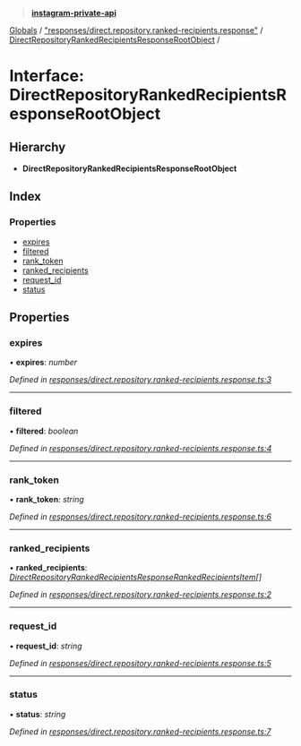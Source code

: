 > **[instagram-private-api](../README.md)**

[Globals](../globals.md) / ["responses/direct.repository.ranked-recipients.response"](../modules/_responses_direct_repository_ranked_recipients_response_.md) / [DirectRepositoryRankedRecipientsResponseRootObject](_responses_direct_repository_ranked_recipients_response_.directrepositoryrankedrecipientsresponserootobject.md) /

# Interface: DirectRepositoryRankedRecipientsResponseRootObject

## Hierarchy

* **DirectRepositoryRankedRecipientsResponseRootObject**

## Index

### Properties

* [expires](_responses_direct_repository_ranked_recipients_response_.directrepositoryrankedrecipientsresponserootobject.md#expires)
* [filtered](_responses_direct_repository_ranked_recipients_response_.directrepositoryrankedrecipientsresponserootobject.md#filtered)
* [rank_token](_responses_direct_repository_ranked_recipients_response_.directrepositoryrankedrecipientsresponserootobject.md#rank_token)
* [ranked_recipients](_responses_direct_repository_ranked_recipients_response_.directrepositoryrankedrecipientsresponserootobject.md#ranked_recipients)
* [request_id](_responses_direct_repository_ranked_recipients_response_.directrepositoryrankedrecipientsresponserootobject.md#request_id)
* [status](_responses_direct_repository_ranked_recipients_response_.directrepositoryrankedrecipientsresponserootobject.md#status)

## Properties

###  expires

• **expires**: *number*

*Defined in [responses/direct.repository.ranked-recipients.response.ts:3](https://github.com/Nerixyz/instagram-private-api/blob/e5037ee/src/responses/direct.repository.ranked-recipients.response.ts#L3)*

___

###  filtered

• **filtered**: *boolean*

*Defined in [responses/direct.repository.ranked-recipients.response.ts:4](https://github.com/Nerixyz/instagram-private-api/blob/e5037ee/src/responses/direct.repository.ranked-recipients.response.ts#L4)*

___

###  rank_token

• **rank_token**: *string*

*Defined in [responses/direct.repository.ranked-recipients.response.ts:6](https://github.com/Nerixyz/instagram-private-api/blob/e5037ee/src/responses/direct.repository.ranked-recipients.response.ts#L6)*

___

###  ranked_recipients

• **ranked_recipients**: *[DirectRepositoryRankedRecipientsResponseRankedRecipientsItem](_responses_direct_repository_ranked_recipients_response_.directrepositoryrankedrecipientsresponserankedrecipientsitem.md)[]*

*Defined in [responses/direct.repository.ranked-recipients.response.ts:2](https://github.com/Nerixyz/instagram-private-api/blob/e5037ee/src/responses/direct.repository.ranked-recipients.response.ts#L2)*

___

###  request_id

• **request_id**: *string*

*Defined in [responses/direct.repository.ranked-recipients.response.ts:5](https://github.com/Nerixyz/instagram-private-api/blob/e5037ee/src/responses/direct.repository.ranked-recipients.response.ts#L5)*

___

###  status

• **status**: *string*

*Defined in [responses/direct.repository.ranked-recipients.response.ts:7](https://github.com/Nerixyz/instagram-private-api/blob/e5037ee/src/responses/direct.repository.ranked-recipients.response.ts#L7)*